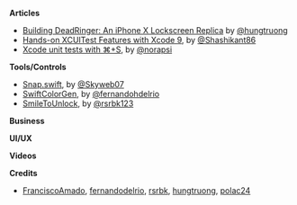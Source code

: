 **Articles**

* [Building DeadRinger: An iPhone X Lockscreen Replica](https://medium.com/@hungtruong/introducing-deadringer-an-iphone-x-lockscreen-replica-9a3e613c833c) by [@hungtruong](https://twitter.com/hungtruong/)
* [Hands-on XCUITest Features with Xcode 9](https://medium.com/xcblog/hands-on-xcuitest-features-with-xcode-9-eb4d00be2781), by [@Shashikant86](https://twitter.com/Shashikant86)
* [Xcode unit tests with ⌘+S](https://medium.com/@londeix/xcode-unit-tests-with-s-13f0deaed501), by [@norapsi](https://twitter.com/norapsi)

**Tools/Controls**

* [Snap.swift](https://github.com/skyweb07/Snap.swift), by [@Skyweb07](https://twitter.com/Skyweb07)
* [SwiftColorGen](https://github.com/fernandodelrio/SwiftColorGen), by [@fernandohdelrio](https://twitter.com/fernandohdelrio)
* [SmileToUnlock](https://github.com/rsrbk/SmileToUnlock), by [@rsrbk123](https://twitter.com/rsrbk123)

**Business**



**UI/UX**



**Videos**



**Credits**

* [FranciscoAmado](https://github.com/FranciscoAmado), [fernandodelrio](https://github.com/fernandodelrio), [rsrbk](https://github.com/rsrbk), [hungtruong](https://github.com/hungtruong), [polac24](https://github.com/polac24)
